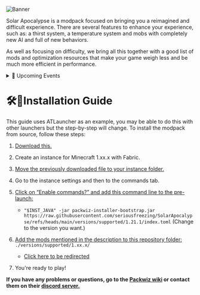 ![Banner](https://i.imgur.com/JBgvxu4.png)

Solar Apocalypse is a modpack focused on bringing you a reimagined and difficult experience. There are several features to enhance your experience, such as: a thirst system, a temperature system and mobs with completely new AI and full of new behaviors.

As well as focusing on difficulty, we bring all this together with a good list of mods and optimization resources that make your game weigh less and be much more efficient in performance.

<details>
<summary>📅 Upcoming Events</summary>
  
- From day 3 - Mycelium and Grass will turn to dirt;
- From day 5 - Blocks and Water will be affected;
- From day 7 - Players will burn.

<details>
<summary>⏪ For versions before 13.0.0</summary>

- From day 3 - Mycelium and Grass will turn to dirt;
- From day 6 - Blocks and Water will be affected;
- From day 9 - Players will burn.
</details>
</details>

# 🛠️📖Installation Guide
This guide uses ATLauncher as an example, you may be able to do this with other launchers but the step-by-step will change. To install the modpack from source, follow these steps:

1. [Download this.](https://github.com/packwiz/packwiz-installer-bootstrap/releases)
2. Create an instance for Minecraft 1.xx.x with Fabric.
3. [Move the previously downloaded file to your instance folder.](https://i.imgur.com/7A3rAQM.png)
4. Go to the instance settings and then to the commands tab.
5. [Click on “Enable commands?” and add this command line to the pre-launch:](https://i.imgur.com/FAjhdEu.png)

    - `"$INST_JAVA" -jar packwiz-installer-bootstrap.jar https://raw.githubusercontent.com/seriousfreezing/SolarApocalypse/refs/heads/main/versions/supported/1.21.1/index.toml`
    (Change to the version you want.)

6. [Add the mods mentioned in the description to this repository folder:](https://i.imgur.com/tJFz6cU.png)
`./versions/supported/1.xx.x/`

    - [Click here to be redirected](https://github.com/seriousfreezing/SolarApocalypse/tree/main/versions/supported)
7. You're ready to play!

**If you have any problems or questions, go to the [Packwiz wiki](https://packwiz.infra.link/tutorials/creating/getting-started/) or contact them on their [discord server.](https://discord.gg/DcSkRF4)**